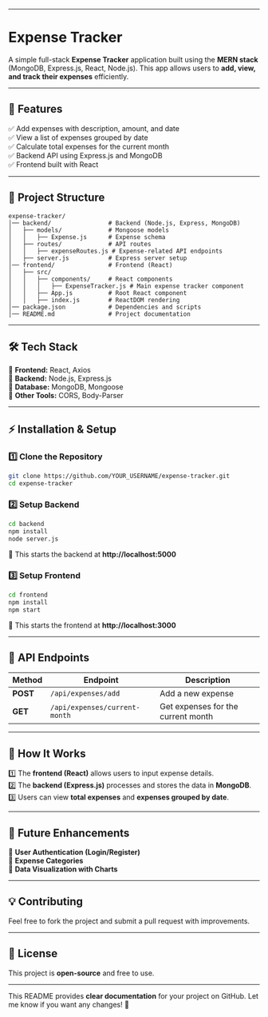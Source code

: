 
---

# **Expense Tracker**  

A simple full-stack **Expense Tracker** application built using the **MERN stack** (MongoDB, Express.js, React, Node.js). This app allows users to **add, view, and track their expenses** efficiently.  

---

## **🚀 Features**  
✅ Add expenses with description, amount, and date  
✅ View a list of expenses grouped by date  
✅ Calculate total expenses for the current month  
✅ Backend API using Express.js and MongoDB  
✅ Frontend built with React  

---

## **📂 Project Structure**  
```
expense-tracker/
│── backend/                # Backend (Node.js, Express, MongoDB)
│   ├── models/             # Mongoose models
│   │   ├── Expense.js      # Expense schema
│   ├── routes/             # API routes
│   │   ├── expenseRoutes.js # Expense-related API endpoints
│   ├── server.js           # Express server setup
│── frontend/               # Frontend (React)
│   ├── src/                
│   │   ├── components/     # React components
│   │   │   ├── ExpenseTracker.js # Main expense tracker component
│   │   ├── App.js          # Root React component
│   │   ├── index.js        # ReactDOM rendering
│── package.json            # Dependencies and scripts
│── README.md               # Project documentation
```

---

## **🛠 Tech Stack**  
🔹 **Frontend:** React, Axios  
🔹 **Backend:** Node.js, Express.js  
🔹 **Database:** MongoDB, Mongoose  
🔹 **Other Tools:** CORS, Body-Parser  

---

## **⚡ Installation & Setup**  

### **1️⃣ Clone the Repository**  
```sh
git clone https://github.com/YOUR_USERNAME/expense-tracker.git
cd expense-tracker
```

### **2️⃣ Setup Backend**  
```sh
cd backend
npm install
node server.js
```
🔹 This starts the backend at **http://localhost:5000**  

### **3️⃣ Setup Frontend**  
```sh
cd frontend
npm install
npm start
```
🔹 This starts the frontend at **http://localhost:3000**  

---

## **📌 API Endpoints**  

| Method | Endpoint | Description |
|--------|---------|------------|
| **POST** | `/api/expenses/add` | Add a new expense |
| **GET** | `/api/expenses/current-month` | Get expenses for the current month |

---

## **🚀 How It Works**  

1️⃣ The **frontend (React)** allows users to input expense details.  
2️⃣ The **backend (Express.js)** processes and stores the data in **MongoDB**.  
3️⃣ Users can view **total expenses** and **expenses grouped by date**.  

---

## **📌 Future Enhancements**  
🔹 **User Authentication (Login/Register)**  
🔹 **Expense Categories**  
🔹 **Data Visualization with Charts**  

---

## **💡 Contributing**  
Feel free to fork the project and submit a pull request with improvements.  

---

## **📄 License**  
This project is **open-source** and free to use.  

---

This README provides **clear documentation** for your project on GitHub. Let me know if you want any changes! 🚀
